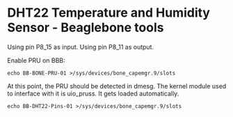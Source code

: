 DHT22 Temperature and Humidity Sensor - Beaglebone tools
========================================================

Using pin P8_15 as input.
Using pin P8_11 as output.

Enable PRU on BBB:
```shell
echo BB-BONE-PRU-01 >/sys/devices/bone_capemgr.9/slots
```

At this point, the PRU should be detected in dmesg. The kernel module used to interface with it is uio_pruss. It gets loaded automatically.

```shell
echo BB-DHT22-Pins-01 >/sys/devices/bone_capemgr.9/slots
```
